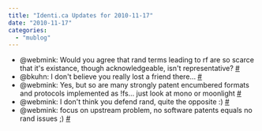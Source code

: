 ```yaml
---
title: "Identi.ca Updates for 2010-11-17"
date: "2010-11-17"
categories: 
  - "mublog"
---
```


- @webmink: Would you agree that rand terms leading to rf are so scarce that it's existance, though acknowledgeable, isn't representative? [#](http://identi.ca/notice/58805477)
- @bkuhn: I don't believe you really lost a friend there... [#](http://identi.ca/notice/58806870)
- @webmink: Yes, but so are many strongly patent encumbered formats and protocols implemented as !fs... just look at mono or moonlight [#](http://identi.ca/notice/58809671)
- @webmink: I don't think you defend rand, quite the opposite :) [#](http://identi.ca/notice/58809766)
- @webmink: focus on upstream problem, no software patents equals no rand issues ;) [#](http://identi.ca/notice/58810350)
